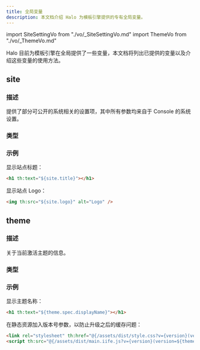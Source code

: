 ```yaml
---
title: 全局变量
description: 本文档介绍 Halo 为模板引擎提供的专有全局变量。
---
```


import SiteSettingVo from "./vo/_SiteSettingVo.md"
import ThemeVo from "./vo/_ThemeVo.md"

Halo 目前为模板引擎在全局提供了一些变量，本文档将列出已提供的变量以及介绍这些变量的使用方法。

## site

### 描述

提供了部分可公开的系统相关的设置项，其中所有参数均来自于 Console 的系统设置。

### 类型

<SiteSettingVo />

### 示例

显示站点标题：

```html
<h1 th:text="${site.title}"></h1>
```

显示站点 Logo：

```html
<img th:src="${site.logo}" alt="Logo" />
```

## theme

### 描述

关于当前激活主题的信息。

### 类型

<ThemeVo />

### 示例

显示主题名称：

```html
<h1 th:text="${theme.spec.displayName}"></h1>
```

在静态资源加入版本号参数，以防止升级之后的缓存问题：

```html
<link rel="stylesheet" th:href="@{/assets/dist/style.css?v={version}(version=${theme.spec.version})}" />
<script th:src="@{/assets/dist/main.iife.js?v={version}(version=${theme.spec.version})}"></script>
```
